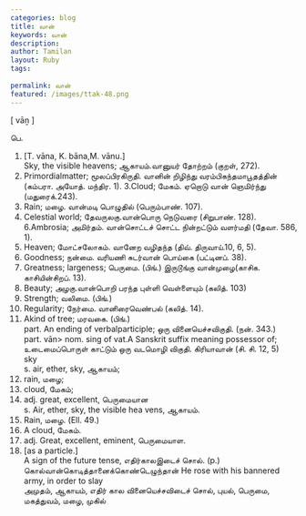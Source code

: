 ```yaml
---
categories: blog
title: வான்
keywords: வான்
description: 
author: Tamilan
layout: Ruby
tags: 
 
permalink: வான்
featured: /images/ttak-48.png
---
```

  
[ vāṉ ]  
  
பெ.   
1. [T. vāna, K. bāna,M. vānu.]  
Sky, the visible heavens; ஆகாயம்.வானுயர் தோற்றம் (குறள், 272).   
2. Primordialmatter; மூலப்பிரகிருதி. வானின் றிழிந்து வரம்பிகந்தமாபூதத்தின் (கம்பரா. அயோத். மந்திர. 1). 3.Cloud; மேகம். ஏறொடு வான் ஞெமிர்ந்து (மதுரைக்.243).   
4. Rain; மழை. வான்மடி பொழுதில் (பெரும்பாண். 107).   
5. Celestial world; தேவருலகு.வான்பொரு நெடுவரை (சிறுபாண். 128). 6.Ambrosia; அமிர்தம். வான்சொட்டச் சொட்ட நின்றட்டும் வளர்மதி (தேவா. 586, 1).   
7. Heaven; மோட்சலோகம். வானேற வழிதந்த (திவ். திருவாய்.10, 6, 5).   
8. Goodness; நன்மை. வரியணி சுடர்வான் பொய்கை (பட்டினப். 38).   
9. Greatness; largeness; பெருமை. (பிங்.) இருடூங்கு வான்முழை(காசிக. காசியின்சிறப். 13).   
10. Beauty; அழகு.வான்பொறி பரந்த புள்ளி வெள்ளையும் (கலித். 103)  
11. Strength; வலிமை. (பிங்.)   
12. Regularity; நேர்மை. வானிரைவெண்பல் (கலித். 14).   
13. Akind of tree; மரவகை. (பிங்.)  
part. An ending of verbalparticiple; ஒரு வினையெச்சவிகுதி. (நன். 343.)  
part. vān> nom. sing of vat.A Sanskrit suffix meaning possessor of; உடைமைப்பொருள் காட்டும் ஒரு வடமொழி விகுதி. கிரியாவான் (சி. சி. 12, 5)  
sky  
s. air, ether, sky, ஆகாயம்;   
2. rain, மழை;   
3. cloud, மேகம்;   
4. adj. great, excellent, பெருமையான  
s. Air, ether, sky, the visible hea vens, ஆகாயம்.   
2. Rain, மழை. (Ell. 49.)   
3. A cloud, மேகம்.   
4. adj. Great, excellent, eminent, பெருமையாள.   
5. [as a particle.]  
A sign of the future tense, எதிர்காலஇடைச் சொல். (p.) கொல்வான்கொடித்தானைக்கொண்டெழுந்தான் He rose with his bannered army, in order to slay  
அமுதம், ஆகாயம், எதிர் கால வினையெச்சவிடைச் சொல், புயல், பெருமை, மகத்துவம், மழை, முகில்